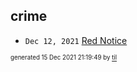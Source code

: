 ## crime


* <code>Dec 12, 2021</code> [Red Notice](2021-12-15T21-11-09-red-notice.md)

<sup><sub>generated 15 Dec 2021 21:19:49 by <a href='https://github.com/senorprogrammer/til'>til</a></sub></sup>
